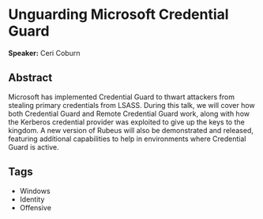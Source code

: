 # Unguarding Microsoft Credential Guard

**Speaker:** Ceri Coburn

## Abstract

Microsoft has implemented Credential Guard to thwart attackers from stealing primary credentials from LSASS. During this talk, we will cover how both Credential Guard and Remote Credential Guard work, along with how the Kerberos credential provider was exploited to give up the keys to the kingdom. A new version of Rubeus will also be demonstrated and released, featuring additional capabilities to help in environments where Credential Guard is active.

## Tags

- Windows
- Identity
- Offensive
